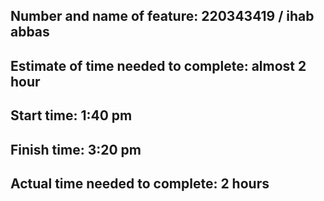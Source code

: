 ## Number and name of feature: 220343419 / ihab abbas

## Estimate of time needed to complete: almost 2 hour

## Start time: 1:40 pm

## Finish time: 3:20 pm

## Actual time needed to complete: 2 hours
